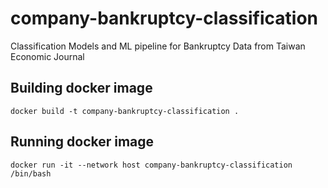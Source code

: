 # company-bankruptcy-classification
Classification Models and ML pipeline for Bankruptcy Data from Taiwan Economic Journal

## Building docker image
```
docker build -t company-bankruptcy-classification . 
```

## Running docker image 
```
docker run -it --network host company-bankruptcy-classification /bin/bash
```
